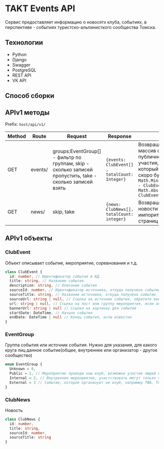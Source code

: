 # TAKT Events API

Сервис предоставляет информацию о новосятх клуба, событиях, в перспективе - событиях туристско-альпинисткого сообщества Томска. 

## Технологии

* Python
* Django
* Swagger
* PostgreSQL
* REST API
* VK API

## Способ сборки

## APIv1 методы
Prefix: `host/api/v1/`

| Method | Route | Request | Response | Notes |
|--------|-------|---------|----------|-------|
| GET  | events/ | groups:EventGroup[] - фильтр по группам, skip - сколько записей пропустить, take - сколько записей взять | `{events: ClubEvent[] , totalCount: Integer}` | Возвращает отсортированный массив событий открытых для публичного посещения/участия, сначала идут события который были недавно или скоро будут `Math.Min(Math.Abs(DateTime.Now - ClubEvent.startDate), Math.Abs(DateTime.Now - ClubEvent.endDate)` |
|GET | news/ | skip, take | `{news: ClubNews[], totalCount: integer}` | Возвращает актуальные новости клуба, импоритированные со страниц в VK |

## APIv1 объекты

### ClubEvent

Объект описывает событие, мероприятие, соревнования и т.д.
```ts
class ClubEvent {
  id: number, // Идентификатор события в БД
  title: string, // Название события
  description: string, // Описание события
  sourceId: number, // Идентификатор источника, откуда получено событие
  sourceTitle: string, // Название источника, откуда получено событие
  sourceUrl: string | null, // Ссылка на источник события, обратите внимание, это не ссылка на пост или группу события, а ссылка на организаторов
  url: string | null, // Ссылка на пост или группу мероприятия, если она есть
  bannerUrl: string | null // Ссылка на картинку для события
  startDate: DateTime, // Начало события
  endDate: DateTime | null // Конец события, если известно
}
```

### EventGroup

Группа события или источник события. Нужно для указания, для какого круга лиц данное событие(общее, внутреннее или организатор - другое сообщество)

```ts
enum EventGroup {
  Unknown = 0,
  Public = 1, // Мероприятие проводи наш клуб, возможно участие людей не из клуба
  Internal = 2, // Внутреннее мероприятие, участствовать могут только члены клуба, или другие люди по согласованию
  External = 3 // Событие, которое организует не клуб, например ТФА, ТФСТ, ФАиС ТО и т.д.
}
```

### ClubNews

Новость

```ts
class ClubNews {
  id: number,
  title: string,
  sourceId: number,
  sourceTitle: string
}
```
